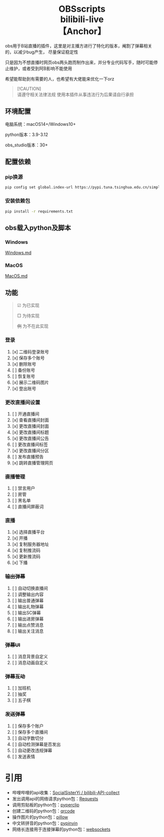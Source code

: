  <h1 align="center">OBSscripts<br>bilibili-live<br>【Anchor】</h1>

obs用于B站直播的插件，这里是对主播方进行了特化的版本，阉割了弹幕相关的，以减少bug产生， 尽量保证稳定性

只是因为不想直播时网页obs两头跑而制作出来，并分专业代码写手，随时可能停止维护，或者受到阿B影响不能使用

希望能帮助到有需要的人，也希望有大佬能来优化一下orz
> [!CAUTION]\
> 请遵守相关法律法规
> 使用本插件从事违法行为后果请自行承担

## 环境配置
电脑系统：macOS14+/Windows10+

python版本：3.9-3.12

obs_studio版本：30+

## 配置依赖
### pip换源
```bash
pip config set global.index-url https://pypi.tuna.tsinghua.edu.cn/simple
```
### 安装依赖包
```bash
pip install -r requirements.txt
```

## obs载入python及脚本
### Windows
[Windows.md](doc%2FWindows.md)
### MacOS
[MacOS.md](doc%2FMacOS.md)

## 功能
>☑ 为已实现
>
> □ 为待实现
> 
> ~~例~~ 为不在此实现
### 登录
1. [x] 二维码登录账号
2. [x] 保存多个账号
3. [x] 删除账号
4. [ ] 备份账号
5. [ ] 恢复账号
6. [x] 展示二维码图片
7. [x] 登出账号

### 更改直播间设置
1. [ ] 开通直播间
2. [x] 查看直播间封面
3. [x] 更改直播间封面
4. [x] 更改直播间标题
5. [x] 更改直播间公告
6. [ ] 更改直播间标签
7. [x] 更改直播间分区
8. [ ] 发布直播预告
9. [x] 跳转直播管理网页

### ~~直播管理~~
1. [ ] 禁言用户
2. [ ] 房管
3. [ ] 黑名单
4. [ ] 直播间屏蔽词

### 直播
1. [x] 选择直播平台
2. [x] 开播
3. [x] 复制服务器地址
4. [x] 复制推流码
5. [x] 更新推流码
6. [x] 下播

### ~~输出弹幕~~
1. [ ] 自动切换直播间
2. [ ] 调整输出内容
3. [ ] 输出普通弹幕
4. [ ] 输出礼物弹幕
5. [ ] 输出SC弹幕
6. [ ] 输出进房弹幕
7. [ ] 输出点赞消息
8. [ ] 输出关注消息

### ~~弹幕UI~~
1. [ ] 消息背景自定义
2. [ ] 消息动画自定义

### ~~弹幕互动~~
1. [ ] 加班机
2. [ ] 抽奖
3. [ ] 五子棋

### ~~发送弹幕~~
1. [ ] 保存多个账户
2. [ ] 保存多个直播间
3. [ ] 自动字数切分
4. [ ] 自动检测弹幕是否发出
5. [ ] 自动更改违规弹幕
6. [ ] 发送表情


# 引用
- 哔哩哔哩的api收集：[SocialSisterYi / bilibili-API-collect](https://github.com/SocialSisterYi/bilibili-API-collect?tab=readme-ov-file)
- 发出调用api的网络请求python包：[Requests](https://github.com/psf/requests)
- 调用剪贴板的python包：[pyperclip](https://github.com/asweigart/pyperclip)
- 创建二维码的python包：[qrcode](https://github.com/nayuki/QR-Code-generator)
- 操作图片的python包：[pillow](https://github.com/python-pillow/Pillow)
- 中文转拼音的python包：[pypinyin](https://github.com/mozillazg/python-pinyin)
- 网络长连接用于连接弹幕的python包：[websockets](https://github.com/python-websockets/websockets)

